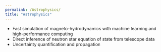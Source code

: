 ```yaml
---
permalink: /Astrophysics/
title: "Astrophysics"
---
```

- Fast simulation of magneto-hydrodynamics with machine learning and high-performance computing
- Direct inference of neutron star equation of state from telescope data
- Uncertainty quantification and propagation
